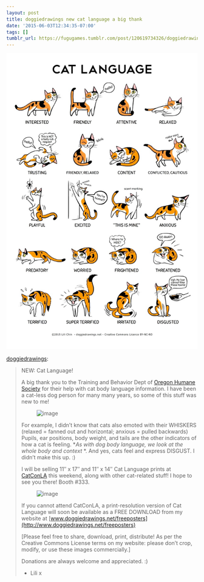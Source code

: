 ```yaml
---
layout: post
title: doggiedrawings new cat language a big thank
date: '2015-06-03T12:34:35-07:00'
tags: []
tumblr_url: https://fugugames.tumblr.com/post/120619734326/doggiedrawings-new-cat-language-a-big-thank
---
```

 ![](/tumblr_files/tumblr_npa27rya8X1qzo1jbo1_1280.jpg)  

[doggiedrawings](http://doggiedrawings.tumblr.com/post/120512597686):

> NEW: Cat Language!
> 
> A big thank you to the Training and Behavior Dept of [Oregon Humane Society](http://www.oregonhumane.org/) for their help with cat body language information. I have been a cat-less dog person for many many years, so some of this stuff was new to me!&nbsp;
> 
> <figure data-orig-width="757" data-orig-height="195" class="tmblr-full"><img src="https://66.media.tumblr.com/d77793a476d3faa750307a45107654d6/tumblr_inline_npb3ukbTWD1qzo0r7_540.jpg" alt="image" data-orig-width="757" data-orig-height="195"></figure>
> 
> For example, I didn’t know that cats also emoted with their WHISKERS (relaxed = fanned out and horizontal; anxious = pulled backwards) Pupils, ear positions, body weight, and tails are the other indicators of how a cat is feeling. \*_As with dog body language, we look at the whole body and context_ \*. And yes, cats feel and express DISGUST. I didn’t make this up. :)
> 
> I will be selling 11″ x 17″ and 11″ x 14″ Cat Language prints at [CatConLA](http://www.catconla.com) this weekend, along with other cat-related stuff! I hope to see you there! Booth #333.
> 
> <figure data-orig-width="700" data-orig-height="700" class="tmblr-full"><img src="https://66.media.tumblr.com/d55d4ae84788af2247ab9758c52e457a/tumblr_inline_npa1y0aZRN1qzo0r7_540.jpg" alt="image" data-orig-width="700" data-orig-height="700"></figure>
> 
> If you cannot attend CatConLA, a print-resolution version of Cat Language will soon be available as a FREE DOWNLOAD from my website at&nbsp;[www.doggiedrawings.net/freeposters](http://www.doggiedrawings.net/freeposters)&nbsp; &nbsp;
> 
> [Please feel free to share, download, print, distribute! As per the Creative Commons License terms on my website: please don’t crop, modify, or use these images commercially.]
> 
> Donations are always welcome and appreciated. :)
> 
> - Lili x

